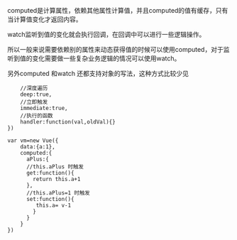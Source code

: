 computed是计算属性，依赖其他属性计算值，并且computed的值有缓存，只有当计算值变化才返回内容。

watch监听到值的变化就会执行回调，在回调中可以进行一些逻辑操作。

所以一般来说需要依赖别的属性来动态获得值的时候可以使用computed，对于监听到值的变化需要做一些复杂业务逻辑的情况可以使用watch。

另外computed 和watch 还都支持对象的写法，这种方式比较少见

```vm.#watch('obj',{
    //深度遍历
    deep:true,
    //立即触发
    immediate:true,
    //执行的函数
    handler:function(val,oldVal){}
})

var vm=new Vue({
    data:{a:1},
    computed:{
      aPlus:{
      //this.aPlus 时触发
      get:function(){
        return this.a+1
      },
      //this.aPlus=1 时触发
      set:function(){
         this.a= v-1
        }
      }
    }
})

```

